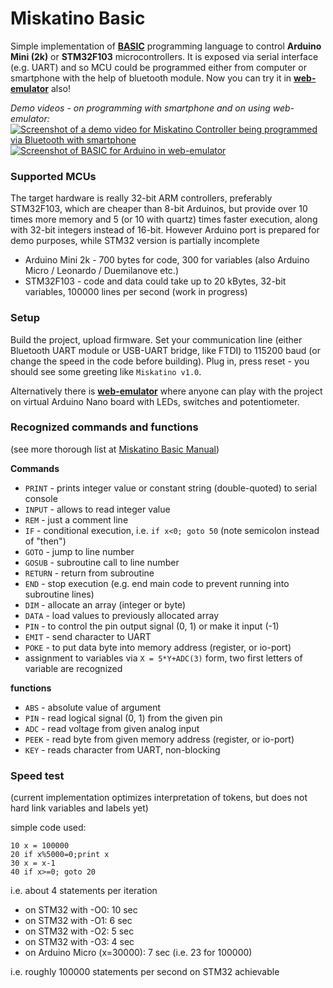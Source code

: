 # Miskatino Basic

Simple implementation of [**BASIC**](https://en.wikipedia.org/wiki/BASIC) programming language to control **Arduino Mini (2k)** or **STM32F103** microcontrollers. It is exposed via serial interface (e.g. UART) and so MCU could be programmed either from computer or smartphone with the help of bluetooth module. Now you can try it in [**web-emulator**](https://miskatino.github.io/miskatino-basic) also!

_Demo videos - on programming with smartphone and on using web-emulator:_  
[![Screenshot of a demo video for Miskatino Controller being programmed via Bluetooth with smartphone](https://i.imgur.com/0Shl33w.png)](https://www.youtube.com/watch?v=q9JcWGs_VaI)
[![Screenshot of BASIC for Arduino in web-emulator](https://i.imgur.com/sMgJ9OB.png)](https://www.youtube.com/watch?v=3CcLqFlPLAU)

### Supported MCUs

The target hardware is really 32-bit ARM controllers, preferably STM32F103, which are cheaper than 8-bit Arduinos, but provide over 10 times more memory and 5 (or 10 with quartz) times faster execution, along with 32-bit integers instead of 16-bit. However Arduino port is prepared for demo purposes, while STM32 version is partially incomplete

- Arduino Mini 2k - 700 bytes for code, 300 for variables (also Arduino Micro / Leonardo / Duemilanove etc.)
- STM32F103 - code and data could take up to 20 kBytes, 32-bit variables, 100000 lines per second (work in progress)

### Setup

Build the project, upload firmware. Set your communication line (either Bluetooth UART module or USB-UART bridge, like FTDI) to 115200 baud (or change the speed in the code before building). Plug in, press reset - you should see some greeting like `Miskatino v1.0`.

Alternatively there is [**web-emulator**](https://miskatino.github.io/miskatino-basic) where anyone can play with the project on virtual Arduino Nano board with LEDs, switches and potentiometer.

### Recognized commands and functions

(see more thorough list at [Miskatino Basic Manual](https://github.com/Miskatino/miskatino-basic/wiki/Miskatino-Basic-Manual))

**Commands**

- `PRINT` - prints integer value or constant string (double-quoted) to serial console
- `INPUT` - allows to read integer value
- `REM` - just a comment line
- `IF` - conditional execution, i.e. `if x<0; goto 50` (note semicolon instead of "then")
- `GOTO` - jump to line number
- `GOSUB` - subroutine call to line number
- `RETURN` - return from subroutine
- `END` - stop execution (e.g. end main code to prevent running into subroutine lines)
- `DIM` - allocate an array (integer or byte)
- `DATA` - load values to previously allocated array
- `PIN` - to control the pin output signal (0, 1) or make it input (-1)
- `EMIT` - send character to UART
- `POKE` - to put data byte into memory address (register, or io-port)
- assignment to variables via `X = 5*Y+ADC(3)` form, two first letters of variable are recognized

**functions**

- `ABS` - absolute value of argument
- `PIN` - read logical signal (0, 1) from the given pin
- `ADC` - read voltage from given analog input
- `PEEK` - read byte from given memory address (register, or io-port)
- `KEY` - reads character from UART, non-blocking

### Speed test

(current implementation optimizes interpretation of tokens,
but does not hard link variables and labels yet)

simple code used:

    10 x = 100000
    20 if x%5000=0;print x
    30 x = x-1
    40 if x>=0; goto 20

i.e. about 4 statements per iteration

- on STM32 with -O0: 10 sec
- on STM32 with -O1: 6 sec
- on STM32 with -O2: 5 sec
- on STM32 with -O3: 4 sec
- on Arduino Micro (x=30000): 7 sec (i.e. 23 for 100000)

i.e. roughly 100000 statements per second on STM32 achievable

